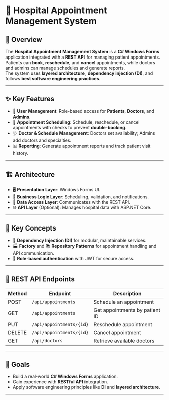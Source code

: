 # 🏥 Hospital Appointment Management System

## 📝 Overview
The **Hospital Appointment Management System** is a **C# Windows Forms** application integrated with a **REST API** for managing patient appointments.  
Patients can **book**, **reschedule**, and **cancel** appointments, while doctors and admins can manage schedules and generate reports.  
The system uses **layered architecture**, **dependency injection (DI)**, and follows **best software engineering practices**.

---

## ✨ Key Features

- 👥 **User Management**: Role-based access for **Patients**, **Doctors**, and **Admins**.  
- 📅 **Appointment Scheduling**: Schedule, reschedule, or cancel appointments with checks to prevent **double-booking**.  
- 🩺 **Doctor & Schedule Management**: Doctors set availability; Admins add doctors and specialties.  
- 📊 **Reporting**: Generate appointment reports and track patient visit history.

---

## 🏗 Architecture

- 🖥 **Presentation Layer**: Windows Forms UI.  
- 🔧 **Business Logic Layer**: Scheduling, validation, and notifications.  
- 🔌 **Data Access Layer**: Communicates with the REST API.  
- 🌐 **API Layer** (Optional): Manages hospital data with ASP.NET Core.

---

## 🧠 Key Concepts

- 🔄 **Dependency Injection (DI)** for modular, maintainable services.  
- 🏭 **Factory** and 📚 **Repository Patterns** for appointment handling and API communication.  
- 🔐 **Role-based authentication** with JWT for secure access.

---

## 🔗 REST API Endpoints

| Method | Endpoint                     | Description              |
|--------|------------------------------|--------------------------|
| POST   | `/api/appointments`          | Schedule an appointment  |
| GET    | `/api/appointments`          | Get appointments by patient ID |
| PUT    | `/api/appointments/{id}`     | Reschedule appointment   |
| DELETE | `/api/appointments/{id}`     | Cancel appointment       |
| GET    | `/api/doctors`               | Retrieve available doctors |

---

## 🎯 Goals

- Build a real-world **C# Windows Forms** application.  
- Gain experience with **RESTful API** integration.  
- Apply software engineering principles like **DI** and **layered architecture**.

---

